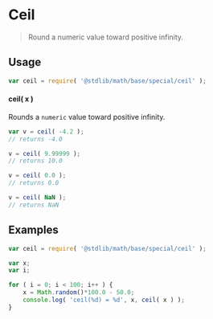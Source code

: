 Ceil
===

> Round a numeric value toward positive infinity.


<!-- <usage> -->

## Usage

``` javascript
var ceil = require( '@stdlib/math/base/special/ceil' );
```

#### ceil( x )

Rounds a `numeric` value toward positive infinity.

``` javascript
var v = ceil( -4.2 );
// returns -4.0

v = ceil( 9.99999 );
// returns 10.0

v = ceil( 0.0 );
// returns 0.0

v = ceil( NaN );
// returns NaN
```

<!-- </usage> -->


<!-- <examples> -->

## Examples

``` javascript
var ceil = require( '@stdlib/math/base/special/ceil' );

var x;
var i;

for ( i = 0; i < 100; i++ ) {
    x = Math.random()*100.0 - 50.0;
    console.log( 'ceil(%d) = %d', x, ceil( x ) );
}
```

<!-- </examples> -->


<!-- <links> -->

<!-- </links> -->
